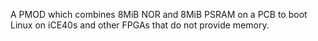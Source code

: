 A PMOD which combines 8MiB NOR and 8MiB PSRAM on a PCB to boot Linux on iCE40s and other FPGAs that do not provide memory.
